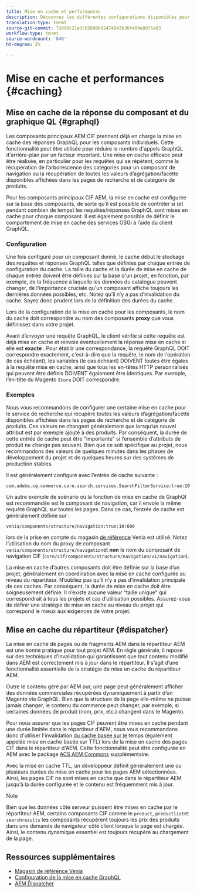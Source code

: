 ```yaml
---
title: Mise en cache et performances
description: Découvrez les différentes configurations disponibles pour activer GraphQL et la mise en cache de contenu afin d’optimiser les performances de votre implémentation commerciale.
translation-type: tm+mt
source-git-commit: 72d98c21a3c02b98bd2474843b36f499e8d75a03
workflow-type: tm+mt
source-wordcount: '848'
ht-degree: 2%

---
```



# Mise en cache et performances {#caching}

## Mise en cache de la réponse du composant et du graphique QL {#graphql}

Les composants principaux AEM CIF prennent déjà en charge la mise en cache des réponses GraphQL pour les composants individuels. Cette fonctionnalité peut être utilisée pour réduire le nombre d&#39;appels GraphQL d&#39;arrière-plan par un facteur important. Une mise en cache efficace peut être réalisée, en particulier pour les requêtes qui se répètent, comme la récupération de l’arborescence des catégories pour un composant de navigation ou la récupération de toutes les valeurs d’agrégation/facette disponibles affichées dans les pages de recherche et de catégorie de produits.

Pour les composants principaux CIF AEM, la mise en cache est configurée sur la base des composants, de sorte qu’il est possible de contrôler si (et pendant combien de temps) les requêtes/réponses GraphQL sont mises en cache pour chaque composant. Il est également possible de définir le comportement de mise en cache des services OSGi à l’aide du client GraphQL.

### Configuration

Une fois configuré pour un composant donné, le cache début le stockage des requêtes et réponses GraphQL telles que définies par chaque entrée de configuration du cache. La taille du cache et la durée de mise en cache de chaque entrée doivent être définies sur la base d&#39;un projet, en fonction, par exemple, de la fréquence à laquelle les données du catalogue peuvent changer, de l&#39;importance cruciale qu&#39;un composant affiche toujours les dernières données possibles, etc. Notez qu’il n’y a pas d’invalidation du cache. Soyez donc prudent lors de la définition des durées du cache.

Lors de la configuration de la mise en cache pour les composants, le nom du cache doit correspondre au nom des composants **proxy** que vous définissez dans votre projet.

Avant d’envoyer une requête GraphQL, le client vérifie si cette requête est déjà mise en cache et renvoie éventuellement la réponse mise en cache si elle est **exacte** . Pour établir une correspondance, la requête GraphQL DOIT correspondre exactement, c&#39;est-à-dire que la requête, le nom de l&#39;opération (le cas échéant), les variables (le cas échéant) DOIVENT toutes être égales à la requête mise en cache, ainsi que tous les en-têtes HTTP personnalisés qui peuvent être définis DOIVENT également être identiques. Par exemple, l’en-tête du Magento `Store` DOIT correspondre.

### Exemples

Nous vous recommandons de configurer une certaine mise en cache pour le service de recherche qui récupère toutes les valeurs d’agrégation/facette disponibles affichées dans les pages de recherche et de catégorie de produits. Ces valeurs ne changent généralement que lorsqu’un nouvel attribut est par exemple ajouté à des produits. Par conséquent, la durée de cette entrée de cache peut être &quot;importante&quot; si l’ensemble d’attributs de produit ne change pas souvent. Bien que ce soit spécifique au projet, nous recommandons des valeurs de quelques minutes dans les phases de développement du projet et de quelques heures sur des systèmes de production stables.

Il est généralement configuré avec l’entrée de cache suivante :

```
com.adobe.cq.commerce.core.search.services.SearchFilterService:true:10:3600
```

Un autre exemple de scénario où la fonction de mise en cache de GraphQl est recommandée est le composant de navigation, car il envoie la même requête GraphQL sur toutes les pages. Dans ce cas, l’entrée de cache est généralement définie sur :

```
venia/components/structure/navigation:true:10:600
```

lors de la prise en compte du magasin [de référence](https://github.com/adobe/aem-cif-guides-venia) Venia est utilisé. Notez l’utilisation du nom du proxy de composant `venia/components/structure/navigation`et **non** le nom du composant de navigation CIF (`core/cif/components/structure/navigation/v1/navigation`).

La mise en cache d’autres composants doit être définie sur la base d’un projet, généralement en coordination avec la mise en cache configurée au niveau du répartiteur. N’oubliez pas qu’il n’y a pas d’invalidation principale de ces caches. Par conséquent, la durée de mise en cache doit être soigneusement définie. Il n’existe aucune valeur &quot;taille unique&quot; qui correspondrait à tous les projets et cas d’utilisation possibles. Assurez-vous de définir une stratégie de mise en cache au niveau du projet qui correspond le mieux aux exigences de votre projet.

## Mise en cache du répartiteur {#dispatcher}

La mise en cache de pages ou de fragments AEM dans le répartiteur [](https://docs.adobe.com/content/help/fr-FR/experience-manager-dispatcher/using/dispatcher.html) AEM est une bonne pratique pour tout projet AEM. En règle générale, il repose sur des techniques d’invalidation qui garantissent que tout contenu modifié dans AEM est correctement mis à jour dans le répartiteur. Il s’agit d’une fonctionnalité essentielle de la stratégie de mise en cache du répartiteur AEM.

Outre le contenu géré par AEM pur, une page peut généralement afficher des données commerciales récupérées dynamiquement à partir d’un Magento via GraphQL. Bien que la structure de la page elle-même ne puisse jamais changer, le contenu du commerce peut changer, par exemple, si certaines données de produit (nom, prix, etc.) changent dans le Magento.

Pour nous assurer que les pages CIF peuvent être mises en cache pendant une durée limitée dans le répartiteur d&#39;AEM, nous vous recommandons donc d&#39;utiliser l&#39;invalidation [du cache basée sur le](https://docs.adobe.com/content/help/en/experience-manager-dispatcher/using/configuring/dispatcher-configuration.html#configuring-time-based-cache-invalidation-enablettl) temps (également appelée mise en cache basée sur TTL) lors de la mise en cache des pages CIF dans le répartiteur d&#39;AEM. Cette fonctionnalité peut être configurée en AEM avec le package [ACS AEM Commons](https://adobe-consulting-services.github.io/acs-aem-commons/) supplémentaire.

Avec la mise en cache TTL, un développeur définit généralement une ou plusieurs durées de mise en cache pour les pages AEM sélectionnées. Ainsi, les pages CIF ne sont mises en cache que dans le répartiteur AEM jusqu’à la durée configurée et le contenu est fréquemment mis à jour.

>[!NOTE]
>
>Bien que les données côté serveur puissent être mises en cache par le répartiteur AEM, certains composants CIF comme le `product`, `productlist`et `searchresults` les composants récupèrent toujours les prix des produits dans une demande de navigateur côté client lorsque la page est chargée. Ainsi, le contenu dynamique essentiel est toujours récupéré au chargement de la page.

## Ressources supplémentaires

- [Magasin de référence Venia](https://github.com/adobe/aem-cif-guides-venia)
- [Configuration de la mise en cache GraphQL](https://github.com/adobe/commerce-cif-graphql-client#caching)
- [AEM Dispatcher](https://docs.adobe.com/content/help/fr-FR/experience-manager-dispatcher/using/dispatcher.html)